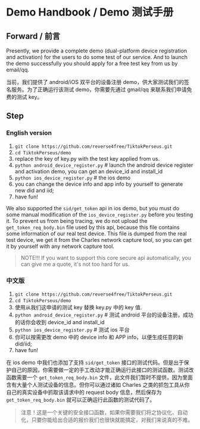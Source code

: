 # Demo Handbook / Demo 测试手册

## Forward / 前言

Presently, we provide a complete demo (dual-platform device registration and activation) for the users to do some test of our service. And to launch the demo successfully you should apply for a free test key from us by email/qq.

当前，我们提供了 android/iOS 双平台的设备注册 demo，供大家测试我们的签名服务。为了正确运行该测试 demo，你需要先通过 gmail/qq 来联系我们申请免费的测试 key。

## Step

### English version

1. `git clone https://github.com/reverse4free/TiktokPerseus.git` 
2. `cd TiktokPerseus/demo`
3. replace the key of key.py with the test key applied from us.
4. `python android_device_register.py` # launch the android device register and activation demo, you can get an device_id and install_id
5. `python ios_device_register.py` # the ios demo
6. you can change the device info and app info by yourself to generate new did and iid;
7. have fun!

We also supported the `sid/get_token` api in ios demo, but you must do some manual modification of the `ios_device_register.py` before you testing it. To prevent us from being tracing, we do not upload the `get_token_req_body.bin` file used by this api, because this file contains some information of our real test device. This file is dumped from the real test device, we get it from the Charles network capture tool, so you can get it by yourself with any network capture tool. 

> NOTE!!! If you want to support this core secure api automatically, you can give me a quote, it's not too hard for us.

### 中文版

1. `git clone https://github.com/reverse4free/TiktokPerseus.git` 
2. `cd TiktokPerseus/demo`
3. 使用从我们这申请的测试 key 替换 key.py 中的 key 值.
4. `python android_device_register.py` # 测试 android 平台的设备注册，成功的话你会收到 device_id and install_id
5. `python ios_device_register.py` # 测试 ios 平台
6. 你可以按需更改 demo 中的 device info 和 APP info，以便生成任意的新 did/iid;
7. have fun!

在 ios demo 中我们也添加了支持 `sid/get_token` 接口的测试代码。但是出于保护自己的原因，你需要做一定的手工改动才能正确运行此接口的测试函数。测试改函数需要一个 `get_token_req_body.bin` 文件，此文件我们暂时不提供，因为里面含有大量个人测试设备的信息。但你可以通过诸如 Charles 之类的抓包工具从你自己的真实设备中抓取该请求中的 request body 信息，然后保存为 `get_token_req_body.bin` 就可以正确运行此函数的测试代码了。

> 注意！这是一个关键的安全接口函数，如果你需要我们将之协议化、自动化，只要你能给出合适的报价我们也很快就能搞定，对我们来说真的不难。

